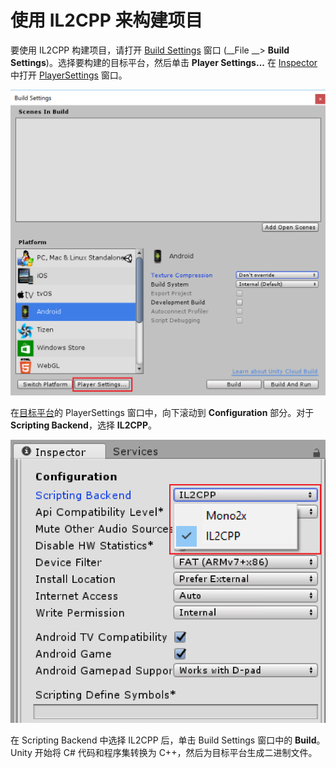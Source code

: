 # 使用 IL2CPP 来构建项目

要使用 IL2CPP 构建项目，请打开 [Build Settings](BuildSettings.html) 窗口 (__File __> __Build Settings__)。选择要构建的目标平台，然后单击 __Player Settings...__ 在 [Inspector](UsingTheInspector.html) 中打开 [PlayerSettings](class-PlayerSettings.html) 窗口。

![Build Settings 窗口](../uploads/Main/IL2CPP-1.png)

在[目标平台](PlatformSpecific.html)的 PlayerSettings 窗口中，向下滚动到 __Configuration__ 部分。对于 __Scripting Backend__，选择 __IL2CPP__。

![PlayerSettings 窗口的 Configuration 部分](../uploads/Main/IL2CPP-2.png)

在 Scripting Backend 中选择 IL2CPP 后，单击 Build Settings 窗口中的 __Build__。Unity 开始将 C# 代码和程序集转换为 C++，然后为目标平台生成二进制文件。
